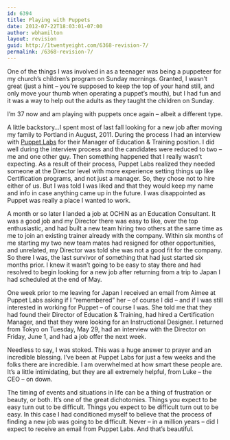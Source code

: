 ```yaml
---
id: 6394
title: Playing with Puppets
date: 2012-07-22T18:03:01-07:00
author: wbhamilton
layout: revision
guid: http://1twentyeight.com/6368-revision-7/
permalink: /6368-revision-7/
---
```

One of the things I was involved in as a teenager was being a puppeteer for my church&#8217;s children&#8217;s program on Sunday mornings. Granted, I wasn&#8217;t great (just a hint – you&#8217;re supposed to keep the top of your hand still, and only move your thumb when operating a puppet&#8217;s mouth), but I had fun and it was a way to help out the adults as they taught the children on Sunday.

I&#8217;m 37 now and am playing with puppets once again – albeit a different type.

A little backstory&#8230;I spent most of last fall looking for a new job after moving my family to Portland in August, 2011. During the process I had an interview with <a title="Puppet Labs" href="http://www.puppetlabs.com" target="_blank">Puppet Labs</a> for their Manager of Education & Training position. I did well during the interview process and the candidates were reduced to two – me and one other guy. Then something happened that I really wasn&#8217;t expecting. As a result of their process, Puppet Labs realized they needed someone at the Director level with more experience setting things up like Certification programs, and not just a manager. So, they chose not to hire either of us. But I was told I was liked and that they would keep my name and info in case anything came up in the future. I was disappointed as Puppet was really a place I wanted to work.

A month or so later I landed a job at OCHIN as an Education Consultant. It was a good job and my Director there was easy to like, over the top enthusiastic, and had built a new team hiring two others at the same time as me to join an existing trainer already with the company. Within six months of me starting my two new team mates had resigned for other opportunities, and unrelated, my Director was told she was not a good fit for the company. So there I was, the last survivor of something that had just started six months prior. I knew it wasn&#8217;t going to be easy to stay there and had resolved to begin looking for a new job after returning from a trip to Japan I had scheduled at the end of May.

One week prior to me leaving for Japan I received an email from Aimee at Puppet Labs asking if I &#8220;remembered&#8221; her – of course I did – and if I was still interested in working for Puppet – of course I was. She told me that they had found their Director of Education & Training, had hired a Certification Manager, and that they were looking for an Instructional Designer. I returned from Tokyo on Tuesday, May 29, had an interview with the Director on Friday, June 1, and had a job offer the next week.

Needless to say, I was stoked. This was a huge answer to prayer and an incredible blessing. I&#8217;ve been at Puppet Labs for just a few weeks and the folks there are incredible. I am overwhelmed at how smart these people are. It&#8217;s a little intimidating, but they are all extremely helpful, from Luke – the CEO – on down.

The timing of events and situations in life can be a thing of frustration or beauty, or both. It&#8217;s one of the great dichotomies. Things you expect to be easy turn out to be difficult. Things you expect to be difficult turn out to be easy. In this case I had conditioned myself to believe that the process of finding a new job was going to be difficult. Never – in a million years – did I expect to receive an email from Puppet Labs. And that&#8217;s beautiful.